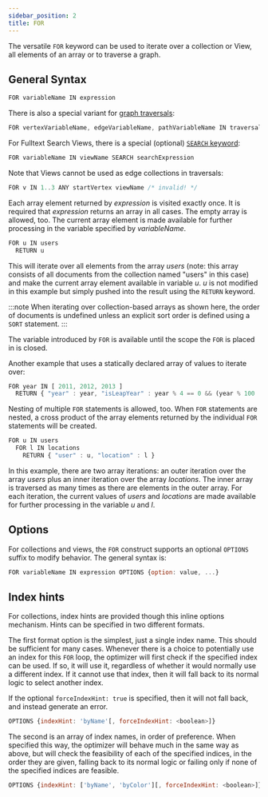 ```yaml
---
sidebar_position: 2
title: FOR
---
```


The versatile `FOR` keyword can be used to iterate over a collection or View, all elements of an array or to traverse a graph.

## General Syntax

```js
FOR variableName IN expression
```

There is also a special variant for [graph traversals](../../../database/graphs/graph-queries/traversal-queries/):

```js
FOR vertexVariableName, edgeVariableName, pathVariableName IN traversalExpression
```

For Fulltext Search Views, there is a special (optional) [`SEARCH` keyword](../../../database/search-views/fulltext-search/queries/):

```js
FOR variableName IN viewName SEARCH searchExpression
```

Note that Views cannot be used as edge collections in traversals:

```js
FOR v IN 1..3 ANY startVertex viewName /* invalid! */
```

Each array element returned by _expression_ is visited exactly once. It is required that _expression_ returns an array in all cases. The empty array is allowed, too. The current array element is made available for further processing in the variable specified by _variableName_.

```js
FOR u IN users
  RETURN u
```

This will iterate over all elements from the array _users_ (note: this array consists of all documents from the collection named "users" in this case) and make the current array element available in variable _u_. _u_ is not modified in this example but simply pushed into the result using the `RETURN` keyword.

:::note
When iterating over collection-based arrays as shown here, the order of documents is undefined unless an explicit sort order is defined using a `SORT` statement.
:::

The variable introduced by `FOR` is available until the scope the `FOR` is placed in is closed.

Another example that uses a statically declared array of values to iterate over:

```js
FOR year IN [ 2011, 2012, 2013 ]
  RETURN { "year" : year, "isLeapYear" : year % 4 == 0 && (year % 100 != 0 || year % 400 == 0) }
```

Nesting of multiple `FOR` statements is allowed, too. When `FOR` statements are nested, a cross product of the array elements returned by the individual `FOR` statements will be created.

```js
FOR u IN users
  FOR l IN locations
    RETURN { "user" : u, "location" : l }
```

In this example, there are two array iterations: an outer iteration over the array _users_ plus an inner iteration over the array _locations_. The inner array is traversed as many times as there are elements in the outer array.  For each iteration, the current values of _users_ and _locations_ are made available for further processing in the variable _u_ and _l_.

## Options

For collections and views, the `FOR` construct supports an optional `OPTIONS` suffix to modify behavior. The general syntax is:

```js
FOR variableName IN expression OPTIONS {option: value, ...}
```

## Index hints

For collections, index hints are provided though this inline options mechanism. Hints can be specified in two different formats.

The first format option is the simplest, just a single index name. This should be sufficient for many cases. Whenever there is a choice to potentially use an index for this `FOR` loop, the optimizer will first check if the specified index can be used. If so, it will use it, regardless of whether it would normally use a different index. If it cannot use that index, then it will fall back to its normal logic to select another index.

If the optional `forceIndexHint: true` is specified, then it will not fall back, and instead generate an error.

```js
OPTIONS {indexHint: 'byName'[, forceIndexHint: <boolean>]}
```

The second is an array of index names, in order of preference. When specified this way, the optimizer will behave much in the same way as above, but will check the feasibility of each of the specified indices, in the order they are given, falling back to its normal logic or failing only if none of the specified indices are feasible.

```js
OPTIONS {indexHint: ['byName', 'byColor'][, forceIndexHint: <boolean>]}
```
